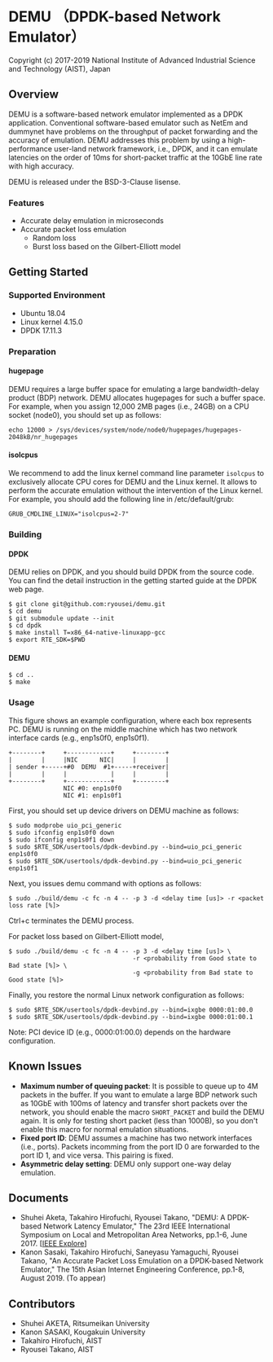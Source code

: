 # DEMU （DPDK-based Network Emulator）

Copyright (c) 2017-2019 National Institute of Advanced Industrial Science and Technology (AIST), Japan

## Overview
DEMU is a software-based network emulator implemented as a DPDK application. Conventional software-based emulator such as NetEm and dummynet have problems on the throughput of packet forwarding and the accuracy of emulation. DEMU addresses this problem by using a high-performance user-land network framework, i.e., DPDK, and it can emulate latencies on the order of 10ms for short-packet traffic at the 10GbE line rate with high accuracy. 

DEMU is released under the BSD-3-Clause lisense.

### Features

- Accurate delay emulation in microseconds
- Accurate packet loss emulation
  - Random loss
  - Burst loss based on the Gilbert-Elliott model



## Getting Started

### Supported Environment

- Ubuntu 18.04
- Linux kernel 4.15.0
- DPDK 17.11.3

### Preparation

#### hugepage

DEMU requires a large buffer space for emulating a large bandwidth-delay product (BDP) network. DEMU allocates hugepages for such a buffer space. For example, when you assign 12,000 2MB pages (i.e., 24GB) on a CPU socket (node0), you should set up as follows:

```shell
echo 12000 > /sys/devices/system/node/node0/hugepages/hugepages-2048kB/nr_hugepages
```

#### isolcpus

We recommend to add the linux kernel command line parameter `isolcpus` to exclusively allocate CPU cores for DEMU and the Linux kernel. It allows to perform the accurate emulation without the intervention of the Linux kernel. For example, you should add the following line in /etc/default/grub:

```shell
GRUB_CMDLINE_LINUX="isolcpus=2-7"
```

### Building

#### DPDK

DEMU relies on DPDK, and you should build DPDK from the source code. You can find the detail instruction in the getting started guide at the DPDK web page.

```shell
$ git clone git@github.com:ryousei/demu.git
$ cd demu
$ git submodule update --init
$ cd dpdk
$ make install T=x86_64-native-linuxapp-gcc
$ export RTE_SDK=$PWD
```

#### DEMU

```shell
$ cd ..
$ make
```

### Usage

This figure shows an example configuration, where each box represents PC. DEMU is running on the middle machine which has two network interface cards (e.g., enp1s0f0, enp1s0f1).

```
+--------+     +------------+     +--------+
|        |     |NIC      NIC|     |        |
| sender +-----+#0  DEMU  #1+-----+receiver|
|        |     |            |     |        |
+--------+     +------------+     +--------+
               NIC #0: enp1s0f0
               NIC #1: enp1s0f1
```

First, you should set up device drivers on DEMU machine as follows:

```shell
$ sudo modprobe uio_pci_generic
$ sudo ifconfig enp1s0f0 down
$ sudo ifconfig enp1s0f1 down
$ sudo $RTE_SDK/usertools/dpdk-devbind.py --bind=uio_pci_generic enp1s0f0
$ sudo $RTE_SDK/usertools/dpdk-devbind.py --bind=uio_pci_generic enp1s0f1
```

Next, you issues demu command with options as follows:

```shell
$ sudo ./build/demu -c fc -n 4 -- -p 3 -d <delay time [us]> -r <packet loss rate [%]>
```

Ctrl+c terminates the DEMU process.



For packet loss based on Gilbert-Elliott model,

```shell
$ sudo ./build/demu -c fc -n 4 -- -p 3 -d <delay time [us]> \
                                  -r <probability from Good state to Bad state [%]> \
                                  -g <probability from Bad state to Good state [%]>
```



Finally, you restore the normal Linux network configuration as follows:

```shell
$ sudo $RTE_SDK/usertools/dpdk-devbind.py --bind=ixgbe 0000:01:00.0
$ sudo $RTE_SDK/usertools/dpdk-devbind.py --bind=ixgbe 0000:01:00.1
```

Note: PCI device ID (e.g., 0000:01:00.0) depends on the hardware configuration.



## Known Issues

- **Maximum number of queuing packet**: It is possible to queue up to 4M packets in the buffer. If you want to emulate a large BDP network such as 10GbE with 100ms of latency and transfer short packets over the network, you should enable the macro `SHORT_PACKET` and build the DEMU again. It is only for testing short packet (less than 1000B), so you don't enable this macro for normal emulation situations. 
- **Fixed port ID**: DEMU assumes a machine has two network interfaces (i.e., ports). Packets incomming from the port ID 0 are forwarded to the port ID 1, and vice versa. This pairing is fixed.
- **Asymmetric delay setting**: DEMU only support one-way delay emulation.



## Documents

- Shuhei Aketa, Takahiro Hirofuchi, Ryousei Takano, "DEMU: A DPDK-based Network Latency Emulator," The 23rd IEEE International Symposium on Local and Metropolitan Area Networks, pp.1-6, June 2017. [[IEEE Explore](https://ieeexplore.ieee.org/document/7972145)]
- Kanon Sasaki, Takahiro Hirofuchi, Saneyasu Yamaguchi, Ryousei Takano, "An Accurate Packet Loss Emulation on a DPDK-based Network Emulator," The 15th Asian Internet Engineering Conference, pp.1-8, August 2019. (To appear)


## Contributors

- Shuhei AKETA, Ritsumeikan University
- Kanon SASAKI, Kougakuin University
- Takahiro Hirofuchi, AIST
- Ryousei Takano, AIST

